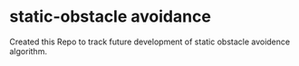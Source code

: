 # static-obstacle avoidance
Created this Repo to track future development of static obstacle avoidence algorithm.
